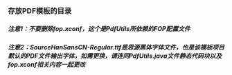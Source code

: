 ### 存放PDF模板的目录

##### 注意1：不要删除fop.xconf，这个是PdfUtils所依赖的FOP配置文件

##### 注意2：SourceHanSansCN-Regular.ttf是思源黑体字体文件，也是该模板项目默认的PDF文件输出字体，如需更换，请连同PdfUtils.java文件静态代码块以及fop.xconf相关内容一起更改